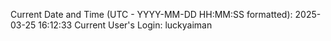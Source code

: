 Current Date and Time (UTC - YYYY-MM-DD HH:MM:SS formatted): 2025-03-25 16:12:33
Current User's Login: luckyaiman
